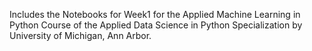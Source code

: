 Includes the Notebooks for Week1 for the Applied Machine Learning  in Python Course of the Applied Data Science in Python Specialization by University of Michigan, Ann Arbor.
